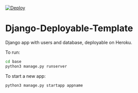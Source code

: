 [![Deploy](https://www.herokucdn.com/deploy/button.svg)](https://heroku.com/deploy?template=https://github.com/RyanFleck/Django-Deployable-Template/tree/master)

# Django-Deployable-Template
Django app with users and database, deployable on Heroku.

To run:
```sh
cd base
python3 manage.py runserver
```

To start a new app:
```
python3 manage.py startapp appname
```